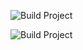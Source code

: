 ![Build Project](https://github.com/PathogenPlayground/GitHubActionsTest/workflows/Build%20Project/badge.svg)

![Build Project](https://github.com/PathogenPlayground/GitHubActionsTest/workflows/Build%20Project/badge.svg?branch=main&event=push)
